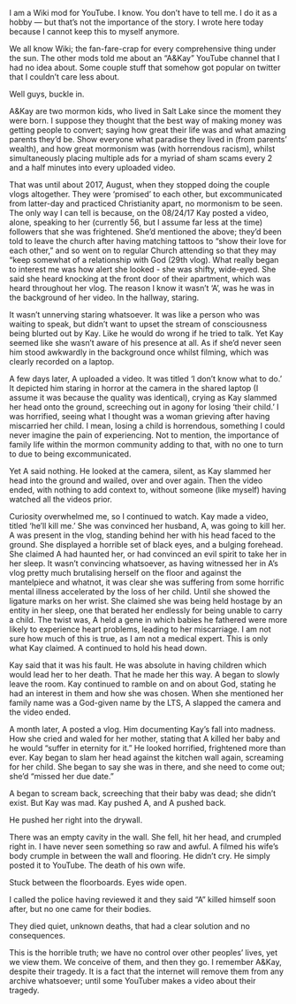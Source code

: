 
I am a Wiki mod for YouTube. I know. You don’t have to tell me. I do it as a hobby — but that’s not the importance of the story. I wrote here today because I cannot keep this to myself anymore. 

We all know Wiki; the fan-fare-crap for every comprehensive thing under the sun. The other mods told me about an “A&Kay” YouTube channel that I had no idea about. Some couple stuff that somehow got popular on twitter that I couldn’t care less about.

Well guys, buckle in. 

A&Kay are two mormon kids, who lived in Salt Lake since the moment they were born. I suppose they thought that the best way of making money was getting people to convert; saying how great their life was and what amazing parents they’d be. Show everyone what paradise they lived in (from parents’ wealth), and how great mormonism was (with horrendous racism), whilst simultaneously placing multiple ads for a myriad of sham scams every 2 and a half minutes into every uploaded video.

That was until about 2017, August, when they stopped doing the couple vlogs altogether. They were ‘promised’ to each other, but excommunicated from latter-day and practiced Christianity apart, no mormonism to be seen. The only way I can tell is because, on the 08/24/17 Kay posted a video, alone, speaking to her (currently 56, but I assume far less at the time) followers that she was frightened. She’d mentioned the above; they’d been told to leave the church after having matching tattoos to “show their love for each other,” and so went on to regular Church attending so that they may “keep somewhat of a relationship with God (29th vlog). What really began to interest me was how alert she looked - she was shifty, wide-eyed. She said she heard knocking at the front door of their apartment, which was heard throughout her vlog. The reason I know it wasn’t ‘A’, was he was in the background of her video. In the hallway, staring. 

It wasn’t unnerving staring whatsoever. It was like a person who was waiting to speak, but didn’t want to upset the stream of consciousness being blurted out by Kay. Like he would do wrong if he tried to talk. Yet Kay seemed like she wasn’t aware of his presence at all. As if she’d never seen him stood awkwardly in the background once whilst filming, which was clearly recorded on a laptop. 

A few days later, A uploaded a video. It was titled ‘I don’t know what to do.’ It depicted him staring in horror at the camera in the shared laptop (I assume it was because the quality was identical), crying as Kay slammed her head onto the ground, screeching out in agony for losing ‘their child.’ I was horrified, seeing what I thought was a woman grieving after having miscarried her child. I mean, losing a child is horrendous, something I could never imagine the pain of experiencing. Not to mention, the importance of family life within the mormon community adding to that, with no one to turn to due to being excommunicated. 

Yet A said nothing. He looked at the camera, silent, as Kay slammed her head into the ground and wailed, over and over again. Then the video ended, with nothing to add context to, without someone (like myself) having watched all the videos prior. 

Curiosity overwhelmed me, so I continued to watch. Kay made a video, titled ‘he’ll kill me.’ She was convinced her husband, A, was going to kill her. A was present in the vlog, standing behind her with his head faced to the ground. She displayed a horrible set of black eyes, and a bulging forehead. She claimed A had haunted her, or had convinced an evil spirit to take her in her sleep. It wasn’t convincing whatsoever, as having witnessed her in A’s vlog pretty much brutalising herself on the floor and against the mantelpiece and whatnot, it was clear she was suffering from some horrific mental illness accelerated by the loss of her child. Until she showed the ligature marks on her wrist. She claimed she was being held hostage by an entity in her sleep, one that berated her endlessly for being unable to carry a child. The twist was, A held a gene in which babies he fathered were more likely to experience heart problems, leading to her miscarriage. I am not sure how much of this is true, as I am not a medical expert. This is only what Kay claimed. A continued to hold his head down.

Kay said that it was his fault. He was absolute in having children which would lead her to her death. That he made her this way. A began to slowly leave the room. Kay continued to ramble on and on about God, stating he had an interest in them and how she was chosen. When she mentioned her family name was a God-given name by the LTS, A slapped the camera and the video ended. 

A month later, A posted a vlog. Him documenting Kay’s fall into madness. How she cried and waled for her mother, stating that A killed her baby and he would “suffer in eternity for it.” He looked horrified, frightened more than ever. Kay began to slam her head against the kitchen wall again, screaming for her child. She began to say she was in there, and she need to come out; she’d “missed her due date.”

A began to scream back, screeching that their baby was dead; she didn’t exist. But Kay was mad. Kay pushed A, and A pushed back.

He pushed her right into the drywall. 

There was an empty cavity in the wall. She fell, hit her head, and crumpled right in. I have never seen something so raw and awful. A filmed his wife’s body crumple in between the wall and flooring. He didn’t cry. He simply posted it to YouTube. The death of his own wife.

Stuck between the floorboards. Eyes wide open.

I called the police having reviewed it and they said “A” killed himself soon after, but no one came for their bodies. 

They died quiet, unknown deaths, that had a clear solution and no consequences.

This is the horrible truth; we have no control over other peoples’ lives, yet we view them. We conceive of them, and then they go. I remember A&Kay, despite their tragedy. It is a fact that the internet will remove them from any archive whatsoever; until some YouTuber makes a video about their tragedy.